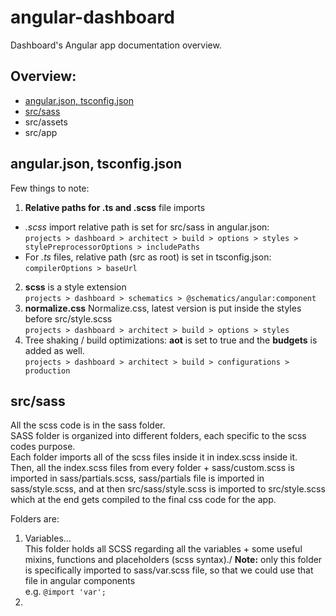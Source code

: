 # angular-dashboard

Dashboard's Angular app documentation overview.

## Overview:

* [ angular.json, tsconfig.json ](angularjson-tsconfigjson)
* [src/sass](srcsass)
* src/assets
* src/app

## angular.json, tsconfig.json

Few things to note:

1. **Relative paths for .ts and .scss** file imports
 - *.scss* import relative path is set for src/sass in angular.json:\
`projects > dashboard > architect > build > options > styles > stylePreprocessorOptions > includePaths`
 - For *.ts* files, relative path (src as root) is set in tsconfig.json:\
`compilerOptions > baseUrl`
2. **scss** is a style extension\
`projects > dashboard > schematics > @schematics/angular:component`
3. **normalize.css** Normalize.css, latest version is put inside the styles before src/style.scss\
`projects > dashboard > architect > build > options > styles`
4. Tree shaking / build optimizations: **aot** is set to true and the **budgets** is added as well.\
`projects > dashboard > architect > build > configurations > production`

## src/sass

All the scss code is in the sass folder.\
SASS folder is organized into different folders, each specific to the scss codes purpose.\
Each folder imports all of the scss files inside it in index.scss inside it.\
Then, all the index.scss files from every folder + sass/custom.scss is imported in sass/partials.scss, sass/partials file is imported in sass/style.scss, and at then src/sass/style.scss is imported to src/style.scss which at the end gets compiled to the final css code for the app.

Folders are: 

1. Variables...\
This folder holds all SCSS regarding all the variables + some useful mixins, functions and placeholders (scss syntax)./
**Note:** only this folder is specifically imported to sass/var.scss file, so that we could use that file in angular components\
e.g. `@import 'var';`
2. 

